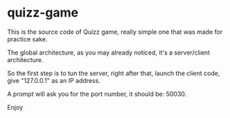 # quizz-game

This is the source code of Quizz game, really simple one that was made for practice sake.

The global architecture, as you may already noticed, it's a server/client architecture.

So the first step is to tun the server, right after that, launch the client code, give "127.0.0.1" as an IP address.

A prompt will ask you for the port number, it should be: 50030.

Enjoy
